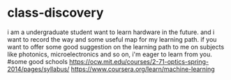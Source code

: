 # class-discovery
i am a undergraduate student want to learn hardware in the future. and i want to record the way and some useful map for my learning path.
if you want to offer some good suggestion on the learning path to me on subjects like photonics, microelectronics and so on, i'm eager to learn from you.
#some good schools
https://ocw.mit.edu/courses/2-71-optics-spring-2014/pages/syllabus/
https://www.coursera.org/learn/machine-learning
